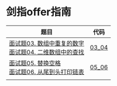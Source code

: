 # 剑指offer指南

| 题目                                                         | 代码             |
| ------------------------------------------------------------ | ---------------- |
| [面试题03. 数组中重复的数字](https://leetcode-cn.com/problems/shu-zu-zhong-zhong-fu-de-shu-zi-lcof/)<br/>[面试题04. 二维数组中的查找](https://leetcode-cn.com/problems/er-wei-shu-zu-zhong-de-cha-zhao-lcof/)<br/> | [03_04](./03_04) |
| [面试题05. 替换空格](https://leetcode-cn.com/problems/ti-huan-kong-ge-lcof/)<br/>[面试题06. 从尾到头打印链表](https://leetcode-cn.com/problems/cong-wei-dao-tou-da-yin-lian-biao-lcof/)<br/> | [05_06](./05_06) |
|                                                              |                  |

